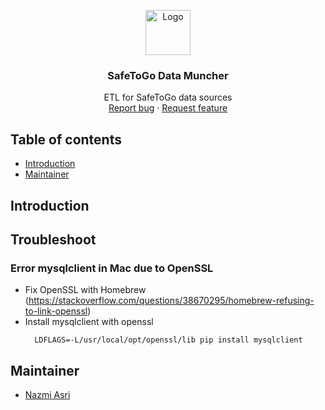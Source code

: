 <p align="center">
  <a href="https://safetogo.live">
    <img src="https://safetogo.live/_nuxt/img/7f8bed9.png" alt="Logo" width=72 height=72>
  </a>

  <h3 align="center">SafeToGo Data Muncher</h3>

  <p align="center">
    ETL for SafeToGo data sources
    <br>
    <a href="https://github.com/theleadio/safetogo-muncher/issues/new">Report bug</a>
    ·
    <a href="https://github.com/theleadio/safetogo-muncher/issues/new">Request feature</a>
  </p>
</p>

## Table of contents
- [Introduction](#introduction)
- [Maintainer](#maintainer)   


## Introduction


## Troubleshoot

### Error mysqlclient in Mac due to OpenSSL 

- Fix OpenSSL with Homebrew (https://stackoverflow.com/questions/38670295/homebrew-refusing-to-link-openssl)
- Install mysqlclient with openssl
  ```
    LDFLAGS=-L/usr/local/opt/openssl/lib pip install mysqlclient
  ```

## Maintainer
- [Nazmi Asri](https://www.linkedin.com/in/nazmi-asri/)